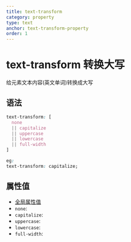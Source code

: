 ```yaml
---
title: text-transform
category: property
type: text
anchor: text-transform-property
order: 1
---
```


# text-transform 转换大写

给元素文本内容(英文单词)转换成大写

## 语法

```css
text-transform: [
  none
  || capitalize
  || uppercase
  || lowercase
  || full-width
]

eg:
text-transform: capitalize;
```

## 属性值

* [全局属性值](/front-end/CSS/values#anchor-值类型)
* `none`:
* `capitalize`:
* `uppercase`:
* `lowercase`:
* `full-width`:
